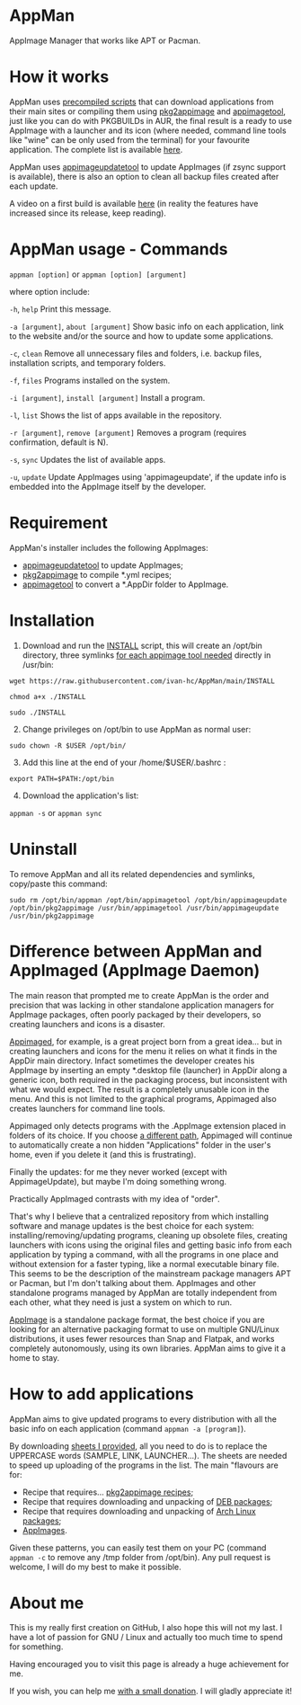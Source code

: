 # AppMan
AppImage Manager that works like APT or Pacman.


# How it works
AppMan uses [precompiled scripts](https://github.com/ivan-hc/AppMan/tree/main/applications) that can download applications from their main sites or compiling them using [pkg2appimage](https://github.com/AppImage/pkg2appimage) and [appimagetool](https://github.com/AppImage/AppImageKit), just like you can do with PKGBUILDs in AUR, the final result is a ready to use AppImage with a launcher and its icon (where needed, command line tools like "wine" can be only used from the terminal) for your favourite application. The complete list is available [here](https://github.com/ivan-hc/AppMan/tree/main/applications).

AppMan uses [appimageupdatetool](https://github.com/AppImage/AppImageUpdate) to update AppImages (if zsync support is available), there is also an option to clean all backup files created after each update.

A video on a first build is available [here](https://www.youtube.com/watch?v=H4XTYBV__1s) (in reality the features have increased since its release, keep reading).


# AppMan usage - Commands

`appman [option]`  or `appman [option] [argument]`
 
 where option include:
 
  `-h`, `help`	Print this message.

  `-a [argument]`, `about [argument]` Show basic info on each application, link to the website and/or the source and how to update some applications.

  `-c`, `clean`	Remove all unnecessary files and folders, i.e. backup	files, installation scripts, and temporary folders.
  
  `-f`, `files`	Programs installed on the system.
  
  `-i [argument]`, `install [argument]` 	Install a program.
  
  `-l`, `list`	Shows the list of apps available in the repository.
  
  `-r [argument]`, `remove [argument]`	Removes a program (requires confirmation, default is N).
  
  `-s`, `sync`	Updates the list of available apps.
  
  `-u`, `update`	Update AppImages using 'appimageupdate', if the update info is embedded into the AppImage itself by the developer.


# Requirement
AppMan's installer includes the following AppImages:
- [appimageupdatetool](https://github.com/AppImage/AppImageUpdate) to update AppImages;
- [pkg2appimage](https://github.com/AppImage/pkg2appimage) to compile *.yml recipes;
- [appimagetool](https://github.com/AppImage/AppImageKit) to convert a *.AppDir folder to AppImage.


# Installation

1) Download and run the [INSTALL](https://raw.githubusercontent.com/ivan-hc/AppMan/main/INSTALL) script, this will create an /opt/bin directory, three symlinks [for each appimage tool needed](https://github.com/ivan-hc/AppMan/tree/main/appimage-tools) directly in /usr/bin:

`wget https://raw.githubusercontent.com/ivan-hc/AppMan/main/INSTALL`

`chmod a+x ./INSTALL`

`sudo ./INSTALL`

2) Change privileges on /opt/bin to use AppMan as normal user:

`sudo chown -R $USER /opt/bin/`

3) Add this line at the end of your /home/$USER/.bashrc :

`export PATH=$PATH:/opt/bin`

4) Download the application's list:

`appman -s` or `appman sync`


# Uninstall
To remove AppMan and all its related dependencies and symlinks, copy/paste this command:

`sudo rm /opt/bin/appman /opt/bin/appimagetool /opt/bin/appimageupdate /opt/bin/pkg2appimage /usr/bin/appimagetool /usr/bin/appimageupdate /usr/bin/pkg2appimage`


# Difference between AppMan and AppImaged (AppImage Daemon)
The main reason that prompted me to create AppMan is the order and precision that was lacking in other standalone application managers for AppImage packages, often poorly packaged by their developers, so creating launchers and icons is a disaster.

[Appimaged](https://github.com/probonopd/go-appimage), for example, is a great project born from a great idea... but in creating launchers and icons for the menu it relies on what it finds in the AppDir main directory. Infact sometimes the developer creates his AppImage by inserting an empty *.desktop  file (launcher) in AppDir along a generic icon, both required in the packaging process, but inconsistent with what we would expect. The result is a completely unusable icon in the menu. And this is not limited to the graphical programs, Appimaged also creates launchers for command line tools.

Appimaged only detects programs with the .AppImage extension placed in folders of its choice. If you choose [a different path](https://github.com/probonopd/go-appimage/blob/master/src/appimaged/README.md#notes), Appimaged will continue to automatically create a non hidden "Applications" folder in the user's home, even if you delete it (and this is frustrating).

Finally the updates: for me they never worked (except with AppimageUpdate), but maybe I'm doing something wrong.

Practically AppImaged contrasts with my idea of "order".

That's why I believe that a centralized repository from which installing software and manage updates is the best choice for each system: installing/removing/updating programs, cleaning up obsolete files, creating launchers with icons using the original files and getting basic info from each application by typing a command, with all the programs in one place and without extension for a faster typing, like a normal executable binary file. This seems to be the description of the mainstream package managers APT or Pacman, but I'm don't talking about them. AppImages and other standalone programs managed by AppMan are totally independent from each other, what they need is just a system on which to run.

[AppImage](https://appimage.org/) is a standalone package format, the best choice if you are looking for an alternative packaging format to use on multiple GNU/Linux distributions, it uses fewer resources than Snap and Flatpak, and works completely autonomously, using its own libraries. AppMan aims to give it a home to stay.


# How to add applications
AppMan aims to give updated programs to every distribution with all the basic info on each application (command `appman -a [program]`).

By downloading [sheets I provided](https://github.com/ivan-hc/AppMan/tree/main/models), all you need to do is to replace the UPPERCASE words (SAMPLE, LINK, LAUNCHER...). The sheets are needed to speed up uploading of the programs in the list. The main "flavours are for:
- Recipe that requires... [pkg2appimage recipes](https://github.com/ivan-hc/AppMan/blob/main/models/PKG2APPIMAGE-installer);
- Recipe that requires downloading and unpacking of [DEB packages](https://github.com/ivan-hc/AppMan/blob/main/models/LOCALDEB-installer);
- Recipe that requires downloading and unpacking of [Arch Linux packages](https://github.com/ivan-hc/AppMan/blob/main/models/LOCALARCH-installer);
- [AppImages](https://github.com/ivan-hc/AppMan/blob/main/models/WGETSIMPLE-installer).

Given these patterns, you can easily test them on your PC (command `appman -c` to remove any /tmp folder from /opt/bin).
Any pull request is welcome, I will do my best to make it possible.


# About me
This is my really first creation on GitHub, I also hope this will not my last. I have a lot of passion for GNU / Linux and actually too much time to spend for something.

Having encouraged you to visit this page is already a huge achievement for me.

If you wish, you can help me [with a small donation](https://paypal.me/ivanalexhc). I will gladly appreciate it!
